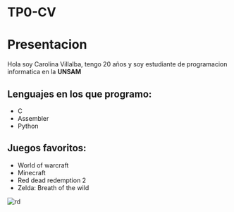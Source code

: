 # TP0-CV


# Presentacion
Hola soy Carolina Villalba, tengo 20 años y soy estudiante de programacion informatica en la **UNSAM** 
## Lenguajes en los que programo:
* C
* Assembler
* Python

## Juegos favoritos:
* World of warcraft
* Minecraft
* Red dead redemption 2
* Zelda: Breath of the wild

![rd](https://i.blogs.es/juegos/13424/red_dead_3__nombre_temporal_/fotos/analisis/red_dead_3__nombre_temporal_-4706250.jpg)